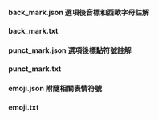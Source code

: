 #### back_mark.json 選項後音標和西歐字母註解
#### back_mark.txt
#### punct_mark.json  選項後標點符號註解
#### punct_mark.txt
#### emoji.json  附隨相關表情符號
#### emoji.txt
